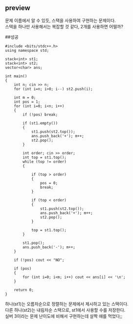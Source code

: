 ## preview
문제 이름에서 알 수 있듯, 스택을 사용하여 구현하는 문제이다.     
스택을 하나만 사용해서는 복잡할 것 같다, 2개를 사용하면 어떨까?   


##성공
```
#include <bits/stdc++.h>
using namespace std;

stack<int> st1;
stack<int> st2;
vector<char> ans;

int main()
{
    int n; cin >> n;
    for (int i=n; i>0; i--) st2.push(i);
    
    int m = 0;
    int pos = 1;
    for (int i=0; i<n; i++)
    {
        if (!pos) break;
        
        if (st1.empty())
        {
            st1.push(st2.top());
            ans.push_back('+'); m++;
            st2.pop();
        }
        
        int order; cin >> order;
        int top = st1.top();
        while (top != order)
        {
            
            if (top > order)
            {
                pos = 0;
                break;
            }
            
            if (top < order)
            {
                st1.push(st2.top());
                ans.push_back('+'); m++;
                st2.pop();
            }
            
            top = st1.top();
        }
        
        st1.pop();
        ans.push_back('-'); m++;
    }
    
    if (!pos) cout << "NO";
    
    if (pos)
    {
        for (int i=0; i<m; i++) cout << ans[i] << '\n';
    }
    
    return 0;
}
```

하나(st1)는 오름차순으로 정렬하는 문제에서 제시하고 있는 스택이다.      
다른 하나(st2)는 내림차순 스택으로, st1에서 사용할 수를 저장한다.              
실버 3이라는 문제 난이도에 비해서 구현하는데 살짝 애를 먹었다;;       
